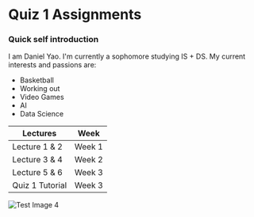 # Quiz 1 Assignments

<h3>Quick self introduction </h3>

I am Daniel Yao. I'm currently a sophomore studying IS + DS. My current interests and passions are:
- Basketball
- Working out
- Video Games
- AI
- Data Science

| Lectures  | Week |
| ------------- | ------------- |
| Lecture 1 & 2  | Week 1  |
| Lecture 3 & 4  | Week 2  |
| Lecture 5 & 6 | Week 3 |
| Quiz 1 Tutorial | Week 3 |

![Test Image 4](https://cdn.britannica.com/78/43678-050-F4DC8D93/Starry-Night-canvas-Vincent-van-Gogh-New-1889.jpg)

